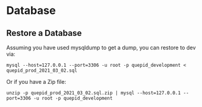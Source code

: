 # Database


## Restore a Database

Assuming you have used mysqldump to get a dump, you can restore to dev via:

```
mysql --host=127.0.0.1 --port=3306 -u root -p quepid_development < quepid_prod_2021_03_02.sql
```

Or if you have a Zip file:

```
unzip -p quepid_prod_2021_03_02.sql.zip | mysql --host=127.0.0.1 --port=3306 -u root -p quepid_development
```
